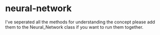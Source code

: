 # neural-network
I've seperated all the methods for understanding the concept please add them to the Neural_Network class if you want to run
them together.
